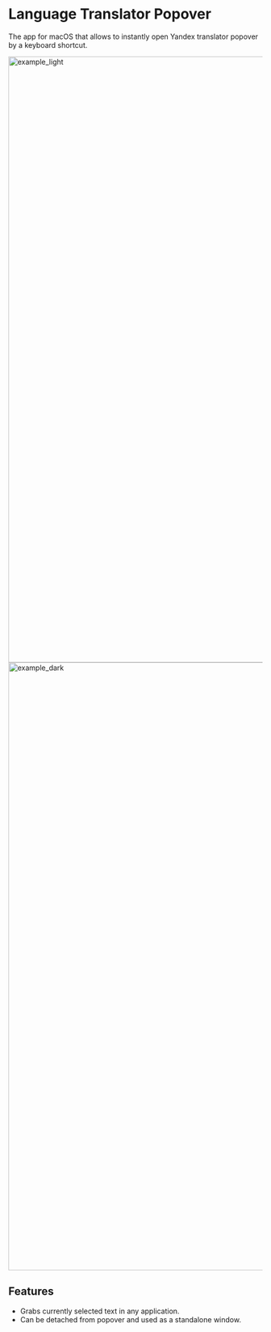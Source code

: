 # Language Translator Popover
The app for macOS that allows to instantly open Yandex translator popover by a keyboard shortcut.

<img width="1198" alt="example_light" src="https://user-images.githubusercontent.com/40177118/223737924-2e7ed032-9226-490c-8188-dc877df63fa0.png#gh-light-mode-only">
<img width="1202" alt="example_dark" src="https://user-images.githubusercontent.com/40177118/223738579-569df1d9-b6c1-43e4-a04d-c356fb0332a9.png#gh-dark-mode-only">

## Features
* Grabs currently selected text in any application. 
* Can be detached from popover and used as a standalone window.
